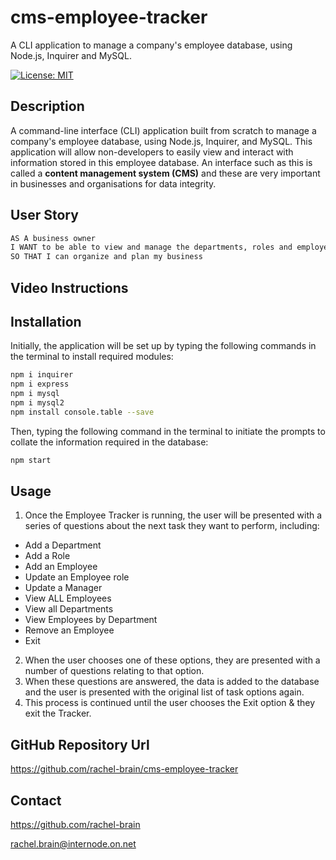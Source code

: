 # cms-employee-tracker
A CLI application to manage a company's employee database, using Node.js, Inquirer and MySQL.

[![License: MIT](https://img.shields.io/badge/License-MIT-yellow.svg)](https://opensource.org/licenses/MIT)


## Description
A command-line interface (CLI) application built from scratch to manage a company's employee database, using Node.js, Inquirer, and MySQL.  This application will allow non-developers to easily view and interact with information stored in this employee database. An interface such as this is called a **content management system (CMS)** and these are very important in businesses and organisations for data integrity.

## User Story

```md
AS A business owner
I WANT to be able to view and manage the departments, roles and employees in my company
SO THAT I can organize and plan my business
```

## Video Instructions




## Installation
Initially, the application will be set up by typing the following commands in the terminal to install required modules:

```bash
npm i inquirer
npm i express
npm i mysql
npm i mysql2
npm install console.table --save
```

Then, typing the following command in the terminal to initiate the prompts to collate the information required in the database:

```bash
npm start
```

## Usage
1. Once the Employee Tracker is running, the user will be presented with a series of questions about the next task they want to perform, including:
- Add a Department
- Add a Role
- Add an Employee
- Update an Employee role
- Update a Manager
- View ALL Employees
- View all Departments
- View Employees by Department
- Remove an Employee
- Exit
2. When the user chooses one of these options, they are presented with a number of questions relating to that option.
3. When these questions are answered, the data is added to the database and the user is presented with the original list of task options again.
4. This process is continued until the user chooses the Exit option & they exit the Tracker.

## GitHub Repository Url
https://github.com/rachel-brain/cms-employee-tracker

## Contact
https://github.com/rachel-brain

rachel.brain@internode.on.net